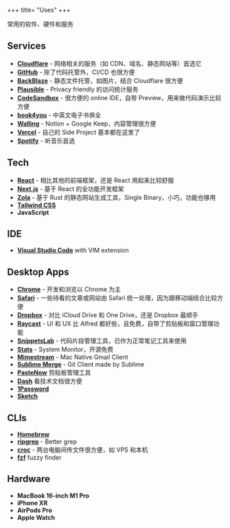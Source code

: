 +++
title= "Uses"
+++

常用的软件、硬件和服务

## Services

- **[Cloudflare](https://cloudflare.net/)** - 网络相关的服务（如 CDN、域名、静态网站等）首选它
- **[GitHub](https://github.com/)** - 除了代码托管外，CI/CD 也很方便
- **[BackBlaze](https://backblaze.com)** - 静态文件托管，如图片，结合 Cloudflare 很方便
- **[Plausible](https://plausible.io/)** - Privacy friendly 的访问统计服务
- **[CodeSandbox](https://codesandbox.io/)** - 很方便的 online IDE，自带 Preview，用来做代码演示比较方便
- **[book4you](https://book4you.org/)** - 中英文电子书俱全
- **[Walling](https://walling.app/)** - Notion + Google Keep，内容管理很方便
- **[Vercel](https://vercel.com/)** - 自己的 Side Project 基本都在这里了
- **[Spotify](https://open.spotify.com/)** - 听音乐首选

## Tech

- **[React](https://reactjs.org/)** - 相比其他的前端框架，还是 React 用起来比较舒服
- **[Next.js](https://nextjs.org//)** - 基于 React 的全功能开发框架
- **[Zola](https://getzola.org/)** - 基于 Rust 的静态网站生成工具，Single Binary，小巧，功能也够用
- **[Tailwind CSS](https://https://tailwindcss.com/)**
- **JavaScript**

## IDE

- **[Visual Studio Code](https://code.visualstudio.com/)** with VIM extension

## Desktop Apps

- **[Chrome](https://www.google.com/chrome/)** - 开发和浏览以 Chrome 为主
- **[Safari](https://www.apple.com/safari/)** - 一些待看的文章或网站由 Safari 统一处理，因为跟移动端结合比较方便
- **[Dropbox](https://dropbox.com/)** - 对比 iCloud Drive 和 One Drive，还是 Dropbox 最顺手
- **[Raycast](https://www.raycast.com/)** - UI 和 UX 比 Alfred 都好些，且免费，自带了剪贴板和窗口管理功能
- **[SnippetsLab](https://www.renfei.org/snippets-lab/)** - 代码片段管理工具，已作为正常笔记工具来使用
- **[Stats](https://github.com/exelban/stats)** - System Monitor，开源免费
- **[Mimestream](https://mimestream.com/)** - Mac Native Gmail Client
- **[Sublime Merge](https://www.sublimemerge.com/)** - Git Client made by Sublime
- **[PasteNow](https://pastenow.app/)** 剪贴板管理工具
- **[Dash](https://kapeli.com/dash)** 看技术文档很方便
- **[1Password](https://1password.com/)**
- **[Sketch](https://www.sketch.com/)**

## CLIs

- **[Homebrew](https://brew.sh/)**
- **[ripgrep](https://github.com/BurntSushi/ripgrep)** - Better grep
- **[croc](https://github.com/schollz/croc)** - 两台电脑间传文件很方便，如 VPS 和本机
- **[fzf](https://github.com/junegunn/fzf)** fuzzy finder

## Hardware

- **MacBook 16-inch M1 Pro**
- **iPhone XR**
- **AirPods Pro**
- **Apple Watch**
